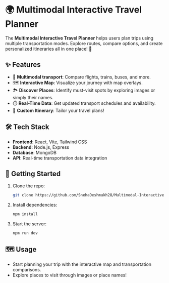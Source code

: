 # 🌍 Multimodal Interactive Travel Planner

The **Multimodal Interactive Travel Planner** helps users plan trips using multiple transportation modes. Explore routes, compare options, and create personalized itineraries all in one place! 🌟

## ✨ Features

- 🚄 **Multimodal transport**: Compare flights, trains, buses, and more.
- 🗺️ **Interactive Map**: Visualize your journey with map overlays.
- 🏞️ **Discover Places**: Identify must-visit spots by exploring images or simply their names.
- ⏱️ **Real-Time Data**: Get updated transport schedules and availability.
- 📝 **Custom Itinerary**: Tailor your travel plans!

## 🛠️ Tech Stack

- **Frontend**: React, Vite, Tailwind CSS
- **Backend**: Node.js, Express
- **Database**: MongoDB
- **API**: Real-time transportation data integration

## 🚀 Getting Started

1. Clone the repo:
   ```bash
   git clone https://github.com/SnehaDeshmukh28/Multimodal-Interactive-Travel-Planner.git
   ```
2. Install dependencies:
   ```bash
   npm install
   ```
3. Start the server:
   ```bash
   npm run dev
   ```

## 🗺️ Usage

- Start planning your trip with the interactive map and transportation comparisons.
- Explore places to visit through images or place names!
